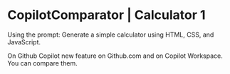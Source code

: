 # CopilotComparator | Calculator 1

Using the prompt:
Generate a simple calculator using HTML, CSS, and JavaScript.

On Github Copilot new feature on Github.com and on Copilot Workspace. 
You can compare them.
